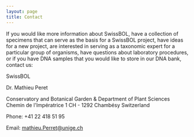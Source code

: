 ```yaml
---
layout: page
title: Contact
---
```


If you would like more information about SwissBOL, have a collection of specimens that can serve as the basis for a SwissBOL project, have ideas for a new project, are interested in serving as a taxonomic expert for a particular group of organisms, have questions about laboratory procedures, or if you have DNA samples that you would like to store in our DNA bank, contact us:


SwissBOL

Dr. Mathieu Peret​

Conservatory and Botanical Garden
& Department of Plant Sciences
Chemin de l'Impératrice 1
CH - 1292 Chambésy
Switzerland

Phone: +41 22 418 51 95

Email: mathieu.Perret@unige.ch
